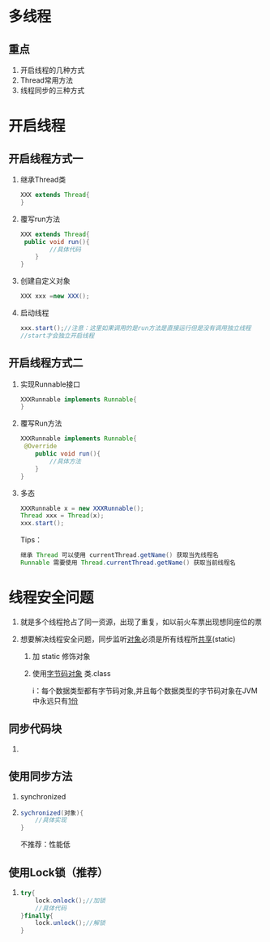 # 多线程

## 	重点

1. 开启线程的几种方式
2. Thread常用方法
3. 线程同步的三种方式

# 开启线程

## 开启线程方式一

1. 继承Thread类

   ```java
   XXX extends Thread{
   }
   ```

2. 覆写run方法

   ```Java
   XXX extends Thread{
   	public void run(){
           //具体代码
       }
   }
   ```

3. 创建自定义对象

   ```java
   XXX xxx =new XXX();
   ```

4. 启动线程

   ```Java
   xxx.start();//注意：这里如果调用的是run方法是直接运行但是没有调用独立线程
   //start才会独立开启线程
   ```

## 开启线程方式二

1. 实现Runnable接口

   ```java
   XXXRunnable implements Runnable{
   }
   ```

2. 覆写Run方法

   ```Java
   XXXRunnable implements Runnable{
   	@Override
       public void run(){
           //具体方法
       }
   }
   ```

3. 多态
   
   ```java
   XXXRunnable x = new XXXRunnable();
   Thread xxx = Thread(x);
   xxx.start();
   ```
   
   Tips：
   
   ```java
   继承 Thread 可以使用 currentThread.getName() 获取当先线程名
   Runnable 需要使用 Thread.currentThread.getName() 获取当前线程名
   ```

# 线程安全问题

1. 就是多个线程抢占了同一资源，出现了重复，如以前火车票出现想同座位的票

2. 想要解决线程安全问题，同步监听<u>对象</u>必须是所有线程所<u>共享</u>(static)

   1. 加 static 修饰对象

   2. 使用<u>字节码对象</u> 类.class

      i：每个数据类型都有字节码对象,并且每个数据类型的字节码对象在JVM中永远只有<u>1份</u>

## 同步代码块

1. 

## 使用同步方法

1. synchronized

2. ```java
   sychronized(对象){
       //具体实现
   }
   ```

   不推荐：性能低

## 使用Lock锁（推荐）

1. ```java
   try{
       lock.onlock();//加锁
       //具体代码
   }finally{
       lock.unlock();//解锁
   }
   ```

   
